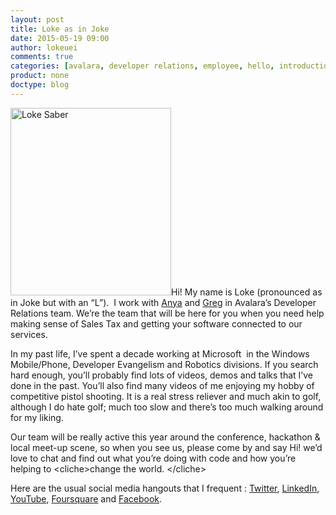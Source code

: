 ```yaml
---
layout: post
title: Loke as in Joke
date: 2015-05-19 09:00
author: lokeuei
comments: true
categories: [avalara, developer relations, employee, hello, introduction, loke tan, Sales Tax APIs, team]
product: none
doctype: blog
---
```

<a href="https://developer.avalara.com/wp-content/uploads/2015/05/Loke-Saber.jpg"><img class="alignleft size-medium wp-image-9176" src="http://developer.avalara.com/wp-content/uploads/2015/05/Loke-Saber-257x300.jpg" alt="Loke Saber" width="257" height="300" /></a>Hi! My name is Loke (pronounced as in Joke but with an “L”).  I work with <a href="http://developer.avalara.com/blog/2015/05/12/oh-so-thats-who-that-is">Anya</a> and <a href="http://developer.avalara.com/blog/2015/05/05/subject-so-much-new-we-cant-even-was-because-awesome">Greg</a> in Avalara’s Developer Relations team. We’re the team that will be here for you when you need help making sense of Sales Tax and getting your software connected to our services.

In my past life, I’ve spent a decade working at Microsoft  in the Windows Mobile/Phone, Developer Evangelism and Robotics divisions. If you search hard enough, you’ll probably find lots of videos, demos and talks that I’ve done in the past. You’ll also find many videos of me enjoying my hobby of competitive pistol shooting. It is a real stress reliever and much akin to golf, although I do hate golf; much too slow and there’s too much walking around for my liking.

Our team will be really active this year around the conference, hackathon &amp; local meet-up scene, so when you see us, please come by and say Hi! we’d love to chat and find out what you’re doing with code and how you’re helping to &lt;cliche&gt;change the world. &lt;/cliche&gt;
<div></div>
<div>Here are the usual social media hangouts that I frequent : <a href="http://www.twitter.com/lokeuei" target="_blank">Twitter</a>, <a href="http://www.linkedin.com/in/lokeuei" target="_blank">LinkedIn</a>, <a href="http://www.youtube.com/gunrobot" target="_blank">YouTube</a>, <a href="https://foursquare.com/lokeuei" target="_blank">Foursquare</a> and <a href="http://www.facebook.com/lokeuei" target="_blank">Facebook</a>.</div>
